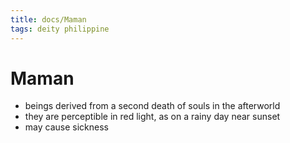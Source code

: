 ```yaml
---
title: docs/Maman
tags: deity philippine
---
```


# Maman
- beings derived from a second death of souls in the afterworld
- they are perceptible in red light, as on a rainy day near sunset
- may cause sickness